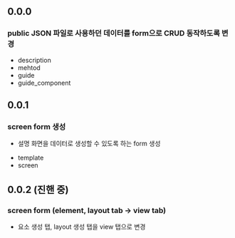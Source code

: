 
## 0.0.0 

### public JSON 파일로 사용하던 데이터를 form으로 CRUD 동작하도록 변경

* description
* mehtod
* guide
* guide_component

## 0.0.1

### screen form 생성

- 설명 화면을 데이터로 생성할 수 있도록 하는 form 생성
* template
* screen

## 0.0.2 (진핸 중)

### screen form (element, layout tab -> view tab)

* 요소 생성 탭, layout 생성 탭을 view 탭으로 변경




